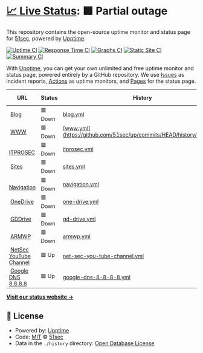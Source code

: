 # [📈 Live Status](https://up.51sec.org): <!--live status--> **🟧 Partial outage**

This repository contains the open-source uptime monitor and status page for [51sec](https://up.51sec.org), powered by [Upptime](https://github.com/upptime/upptime).

[![Uptime CI](https://github.com/51sec/up/workflows/Uptime%20CI/badge.svg)](https://github.com/51sec/up/actions?query=workflow%3A%22Uptime+CI%22)
[![Response Time CI](https://github.com/51sec/up/workflows/Response%20Time%20CI/badge.svg)](https://github.com/51sec/up/actions?query=workflow%3A%22Response+Time+CI%22)
[![Graphs CI](https://github.com/51sec/up/workflows/Graphs%20CI/badge.svg)](https://github.com/51sec/up/actions?query=workflow%3A%22Graphs+CI%22)
[![Static Site CI](https://github.com/51sec/up/workflows/Static%20Site%20CI/badge.svg)](https://github.com/51sec/up/actions?query=workflow%3A%22Static+Site+CI%22)
[![Summary CI](https://github.com/51sec/up/workflows/Summary%20CI/badge.svg)](https://github.com/51sec/up/actions?query=workflow%3A%22Summary+CI%22)

With [Upptime](https://upptime.js.org), you can get your own unlimited and free uptime monitor and status page, powered entirely by a GitHub repository. We use [Issues](https://github.com/51sec/up/issues) as incident reports, [Actions](https://github.com/51sec/up/actions) as uptime monitors, and [Pages](https://up.51sec.org) for the status page.

<!--start: status pages-->
<!-- This summary is generated by Upptime (https://github.com/upptime/upptime) -->
<!-- Do not edit this manually, your changes will be overwritten -->
<!-- prettier-ignore -->
| URL | Status | History | Response Time | Uptime |
| --- | ------ | ------- | ------------- | ------ |
| <img alt="" src="https://blog.51sec.org/favicon.ico" height="13"> [Blog](https://blog.51sec.org) | 🟥 Down | [blog.yml](https://github.com/51sec/up/commits/HEAD/history/blog.yml) | <details><summary><img alt="Response time graph" src="./graphs/blog/response-time-week.png" height="20"> 116ms</summary><br><a href="https://up.51sec.org/history/blog"><img alt="Response time 231" src="https://img.shields.io/endpoint?url=https%3A%2F%2Fraw.githubusercontent.com%2F51sec%2Fup%2FHEAD%2Fapi%2Fblog%2Fresponse-time.json"></a><br><a href="https://up.51sec.org/history/blog"><img alt="24-hour response time 143" src="https://img.shields.io/endpoint?url=https%3A%2F%2Fraw.githubusercontent.com%2F51sec%2Fup%2FHEAD%2Fapi%2Fblog%2Fresponse-time-day.json"></a><br><a href="https://up.51sec.org/history/blog"><img alt="7-day response time 116" src="https://img.shields.io/endpoint?url=https%3A%2F%2Fraw.githubusercontent.com%2F51sec%2Fup%2FHEAD%2Fapi%2Fblog%2Fresponse-time-week.json"></a><br><a href="https://up.51sec.org/history/blog"><img alt="30-day response time 116" src="https://img.shields.io/endpoint?url=https%3A%2F%2Fraw.githubusercontent.com%2F51sec%2Fup%2FHEAD%2Fapi%2Fblog%2Fresponse-time-month.json"></a><br><a href="https://up.51sec.org/history/blog"><img alt="1-year response time 231" src="https://img.shields.io/endpoint?url=https%3A%2F%2Fraw.githubusercontent.com%2F51sec%2Fup%2FHEAD%2Fapi%2Fblog%2Fresponse-time-year.json"></a></details> | <details><summary><a href="https://up.51sec.org/history/blog">100.00%</a></summary><a href="https://up.51sec.org/history/blog"><img alt="All-time uptime 61.19%" src="https://img.shields.io/endpoint?url=https%3A%2F%2Fraw.githubusercontent.com%2F51sec%2Fup%2FHEAD%2Fapi%2Fblog%2Fuptime.json"></a><br><a href="https://up.51sec.org/history/blog"><img alt="24-hour uptime 100.00%" src="https://img.shields.io/endpoint?url=https%3A%2F%2Fraw.githubusercontent.com%2F51sec%2Fup%2FHEAD%2Fapi%2Fblog%2Fuptime-day.json"></a><br><a href="https://up.51sec.org/history/blog"><img alt="7-day uptime 100.00%" src="https://img.shields.io/endpoint?url=https%3A%2F%2Fraw.githubusercontent.com%2F51sec%2Fup%2FHEAD%2Fapi%2Fblog%2Fuptime-week.json"></a><br><a href="https://up.51sec.org/history/blog"><img alt="30-day uptime 100.00%" src="https://img.shields.io/endpoint?url=https%3A%2F%2Fraw.githubusercontent.com%2F51sec%2Fup%2FHEAD%2Fapi%2Fblog%2Fuptime-month.json"></a><br><a href="https://up.51sec.org/history/blog"><img alt="1-year uptime 61.19%" src="https://img.shields.io/endpoint?url=https%3A%2F%2Fraw.githubusercontent.com%2F51sec%2Fup%2FHEAD%2Fapi%2Fblog%2Fuptime-year.json"></a></details>
| <img alt="" src="https://www.51sec.org/favicon.ico" height="13"> [WWW](https://www.51sec.org) | 🟥 Down | [www.yml](https://github.com/51sec/up/commits/HEAD/history/www.yml) | <details><summary><img alt="Response time graph" src="./graphs/www/response-time-week.png" height="20"> 112ms</summary><br><a href="https://up.51sec.org/history/www"><img alt="Response time 207" src="https://img.shields.io/endpoint?url=https%3A%2F%2Fraw.githubusercontent.com%2F51sec%2Fup%2FHEAD%2Fapi%2Fwww%2Fresponse-time.json"></a><br><a href="https://up.51sec.org/history/www"><img alt="24-hour response time 98" src="https://img.shields.io/endpoint?url=https%3A%2F%2Fraw.githubusercontent.com%2F51sec%2Fup%2FHEAD%2Fapi%2Fwww%2Fresponse-time-day.json"></a><br><a href="https://up.51sec.org/history/www"><img alt="7-day response time 112" src="https://img.shields.io/endpoint?url=https%3A%2F%2Fraw.githubusercontent.com%2F51sec%2Fup%2FHEAD%2Fapi%2Fwww%2Fresponse-time-week.json"></a><br><a href="https://up.51sec.org/history/www"><img alt="30-day response time 119" src="https://img.shields.io/endpoint?url=https%3A%2F%2Fraw.githubusercontent.com%2F51sec%2Fup%2FHEAD%2Fapi%2Fwww%2Fresponse-time-month.json"></a><br><a href="https://up.51sec.org/history/www"><img alt="1-year response time 207" src="https://img.shields.io/endpoint?url=https%3A%2F%2Fraw.githubusercontent.com%2F51sec%2Fup%2FHEAD%2Fapi%2Fwww%2Fresponse-time-year.json"></a></details> | <details><summary><a href="https://up.51sec.org/history/www">100.00%</a></summary><a href="https://up.51sec.org/history/www"><img alt="All-time uptime 81.56%" src="https://img.shields.io/endpoint?url=https%3A%2F%2Fraw.githubusercontent.com%2F51sec%2Fup%2FHEAD%2Fapi%2Fwww%2Fuptime.json"></a><br><a href="https://up.51sec.org/history/www"><img alt="24-hour uptime 100.00%" src="https://img.shields.io/endpoint?url=https%3A%2F%2Fraw.githubusercontent.com%2F51sec%2Fup%2FHEAD%2Fapi%2Fwww%2Fuptime-day.json"></a><br><a href="https://up.51sec.org/history/www"><img alt="7-day uptime 100.00%" src="https://img.shields.io/endpoint?url=https%3A%2F%2Fraw.githubusercontent.com%2F51sec%2Fup%2FHEAD%2Fapi%2Fwww%2Fuptime-week.json"></a><br><a href="https://up.51sec.org/history/www"><img alt="30-day uptime 100.00%" src="https://img.shields.io/endpoint?url=https%3A%2F%2Fraw.githubusercontent.com%2F51sec%2Fup%2FHEAD%2Fapi%2Fwww%2Fuptime-month.json"></a><br><a href="https://up.51sec.org/history/www"><img alt="1-year uptime 81.56%" src="https://img.shields.io/endpoint?url=https%3A%2F%2Fraw.githubusercontent.com%2F51sec%2Fup%2FHEAD%2Fapi%2Fwww%2Fuptime-year.json"></a></details>
| <img alt="" src="https://itprosec.com/wp-content/uploads/2020/03/ITPROSEC-No-Transparent-Icon-Only-small.jpg" height="13"> [ITPROSEC](https://www.itprosec.com) | 🟥 Down | [itprosec.yml](https://github.com/51sec/up/commits/HEAD/history/itprosec.yml) | <details><summary><img alt="Response time graph" src="./graphs/itprosec/response-time-week.png" height="20"> 89ms</summary><br><a href="https://up.51sec.org/history/itprosec"><img alt="Response time 330" src="https://img.shields.io/endpoint?url=https%3A%2F%2Fraw.githubusercontent.com%2F51sec%2Fup%2FHEAD%2Fapi%2Fitprosec%2Fresponse-time.json"></a><br><a href="https://up.51sec.org/history/itprosec"><img alt="24-hour response time 94" src="https://img.shields.io/endpoint?url=https%3A%2F%2Fraw.githubusercontent.com%2F51sec%2Fup%2FHEAD%2Fapi%2Fitprosec%2Fresponse-time-day.json"></a><br><a href="https://up.51sec.org/history/itprosec"><img alt="7-day response time 89" src="https://img.shields.io/endpoint?url=https%3A%2F%2Fraw.githubusercontent.com%2F51sec%2Fup%2FHEAD%2Fapi%2Fitprosec%2Fresponse-time-week.json"></a><br><a href="https://up.51sec.org/history/itprosec"><img alt="30-day response time 96" src="https://img.shields.io/endpoint?url=https%3A%2F%2Fraw.githubusercontent.com%2F51sec%2Fup%2FHEAD%2Fapi%2Fitprosec%2Fresponse-time-month.json"></a><br><a href="https://up.51sec.org/history/itprosec"><img alt="1-year response time 330" src="https://img.shields.io/endpoint?url=https%3A%2F%2Fraw.githubusercontent.com%2F51sec%2Fup%2FHEAD%2Fapi%2Fitprosec%2Fresponse-time-year.json"></a></details> | <details><summary><a href="https://up.51sec.org/history/itprosec">100.00%</a></summary><a href="https://up.51sec.org/history/itprosec"><img alt="All-time uptime 82.94%" src="https://img.shields.io/endpoint?url=https%3A%2F%2Fraw.githubusercontent.com%2F51sec%2Fup%2FHEAD%2Fapi%2Fitprosec%2Fuptime.json"></a><br><a href="https://up.51sec.org/history/itprosec"><img alt="24-hour uptime 100.00%" src="https://img.shields.io/endpoint?url=https%3A%2F%2Fraw.githubusercontent.com%2F51sec%2Fup%2FHEAD%2Fapi%2Fitprosec%2Fuptime-day.json"></a><br><a href="https://up.51sec.org/history/itprosec"><img alt="7-day uptime 100.00%" src="https://img.shields.io/endpoint?url=https%3A%2F%2Fraw.githubusercontent.com%2F51sec%2Fup%2FHEAD%2Fapi%2Fitprosec%2Fuptime-week.json"></a><br><a href="https://up.51sec.org/history/itprosec"><img alt="30-day uptime 100.00%" src="https://img.shields.io/endpoint?url=https%3A%2F%2Fraw.githubusercontent.com%2F51sec%2Fup%2FHEAD%2Fapi%2Fitprosec%2Fuptime-month.json"></a><br><a href="https://up.51sec.org/history/itprosec"><img alt="1-year uptime 82.94%" src="https://img.shields.io/endpoint?url=https%3A%2F%2Fraw.githubusercontent.com%2F51sec%2Fup%2FHEAD%2Fapi%2Fitprosec%2Fuptime-year.json"></a></details>
| <img alt="" src="https://photos.51sec.org/file/test1-51sec/2021/10/sites%20-%20round%20-500.png" height="13"> [Sites](https://sites.51sec.org) | 🟥 Down | [sites.yml](https://github.com/51sec/up/commits/HEAD/history/sites.yml) | <details><summary><img alt="Response time graph" src="./graphs/sites/response-time-week.png" height="20"> 102ms</summary><br><a href="https://up.51sec.org/history/sites"><img alt="Response time 153" src="https://img.shields.io/endpoint?url=https%3A%2F%2Fraw.githubusercontent.com%2F51sec%2Fup%2FHEAD%2Fapi%2Fsites%2Fresponse-time.json"></a><br><a href="https://up.51sec.org/history/sites"><img alt="24-hour response time 90" src="https://img.shields.io/endpoint?url=https%3A%2F%2Fraw.githubusercontent.com%2F51sec%2Fup%2FHEAD%2Fapi%2Fsites%2Fresponse-time-day.json"></a><br><a href="https://up.51sec.org/history/sites"><img alt="7-day response time 102" src="https://img.shields.io/endpoint?url=https%3A%2F%2Fraw.githubusercontent.com%2F51sec%2Fup%2FHEAD%2Fapi%2Fsites%2Fresponse-time-week.json"></a><br><a href="https://up.51sec.org/history/sites"><img alt="30-day response time 102" src="https://img.shields.io/endpoint?url=https%3A%2F%2Fraw.githubusercontent.com%2F51sec%2Fup%2FHEAD%2Fapi%2Fsites%2Fresponse-time-month.json"></a><br><a href="https://up.51sec.org/history/sites"><img alt="1-year response time 153" src="https://img.shields.io/endpoint?url=https%3A%2F%2Fraw.githubusercontent.com%2F51sec%2Fup%2FHEAD%2Fapi%2Fsites%2Fresponse-time-year.json"></a></details> | <details><summary><a href="https://up.51sec.org/history/sites">100.00%</a></summary><a href="https://up.51sec.org/history/sites"><img alt="All-time uptime 81.60%" src="https://img.shields.io/endpoint?url=https%3A%2F%2Fraw.githubusercontent.com%2F51sec%2Fup%2FHEAD%2Fapi%2Fsites%2Fuptime.json"></a><br><a href="https://up.51sec.org/history/sites"><img alt="24-hour uptime 100.00%" src="https://img.shields.io/endpoint?url=https%3A%2F%2Fraw.githubusercontent.com%2F51sec%2Fup%2FHEAD%2Fapi%2Fsites%2Fuptime-day.json"></a><br><a href="https://up.51sec.org/history/sites"><img alt="7-day uptime 100.00%" src="https://img.shields.io/endpoint?url=https%3A%2F%2Fraw.githubusercontent.com%2F51sec%2Fup%2FHEAD%2Fapi%2Fsites%2Fuptime-week.json"></a><br><a href="https://up.51sec.org/history/sites"><img alt="30-day uptime 100.00%" src="https://img.shields.io/endpoint?url=https%3A%2F%2Fraw.githubusercontent.com%2F51sec%2Fup%2FHEAD%2Fapi%2Fsites%2Fuptime-month.json"></a><br><a href="https://up.51sec.org/history/sites"><img alt="1-year uptime 81.60%" src="https://img.shields.io/endpoint?url=https%3A%2F%2Fraw.githubusercontent.com%2F51sec%2Fup%2FHEAD%2Fapi%2Fsites%2Fuptime-year.json"></a></details>
| <img alt="" src="https://photos.51sec.org/file/test1-51sec/2021/10/Black%2C%20White%20and%20Yellow%20Lightning%20-%20Round%20corner-350.png" height="13"> [Navigation](https://nav.51sec.org) | 🟥 Down | [navigation.yml](https://github.com/51sec/up/commits/HEAD/history/navigation.yml) | <details><summary><img alt="Response time graph" src="./graphs/navigation/response-time-week.png" height="20"> 107ms</summary><br><a href="https://up.51sec.org/history/navigation"><img alt="Response time 163" src="https://img.shields.io/endpoint?url=https%3A%2F%2Fraw.githubusercontent.com%2F51sec%2Fup%2FHEAD%2Fapi%2Fnavigation%2Fresponse-time.json"></a><br><a href="https://up.51sec.org/history/navigation"><img alt="24-hour response time 65" src="https://img.shields.io/endpoint?url=https%3A%2F%2Fraw.githubusercontent.com%2F51sec%2Fup%2FHEAD%2Fapi%2Fnavigation%2Fresponse-time-day.json"></a><br><a href="https://up.51sec.org/history/navigation"><img alt="7-day response time 107" src="https://img.shields.io/endpoint?url=https%3A%2F%2Fraw.githubusercontent.com%2F51sec%2Fup%2FHEAD%2Fapi%2Fnavigation%2Fresponse-time-week.json"></a><br><a href="https://up.51sec.org/history/navigation"><img alt="30-day response time 95" src="https://img.shields.io/endpoint?url=https%3A%2F%2Fraw.githubusercontent.com%2F51sec%2Fup%2FHEAD%2Fapi%2Fnavigation%2Fresponse-time-month.json"></a><br><a href="https://up.51sec.org/history/navigation"><img alt="1-year response time 163" src="https://img.shields.io/endpoint?url=https%3A%2F%2Fraw.githubusercontent.com%2F51sec%2Fup%2FHEAD%2Fapi%2Fnavigation%2Fresponse-time-year.json"></a></details> | <details><summary><a href="https://up.51sec.org/history/navigation">100.00%</a></summary><a href="https://up.51sec.org/history/navigation"><img alt="All-time uptime 81.60%" src="https://img.shields.io/endpoint?url=https%3A%2F%2Fraw.githubusercontent.com%2F51sec%2Fup%2FHEAD%2Fapi%2Fnavigation%2Fuptime.json"></a><br><a href="https://up.51sec.org/history/navigation"><img alt="24-hour uptime 100.00%" src="https://img.shields.io/endpoint?url=https%3A%2F%2Fraw.githubusercontent.com%2F51sec%2Fup%2FHEAD%2Fapi%2Fnavigation%2Fuptime-day.json"></a><br><a href="https://up.51sec.org/history/navigation"><img alt="7-day uptime 100.00%" src="https://img.shields.io/endpoint?url=https%3A%2F%2Fraw.githubusercontent.com%2F51sec%2Fup%2FHEAD%2Fapi%2Fnavigation%2Fuptime-week.json"></a><br><a href="https://up.51sec.org/history/navigation"><img alt="30-day uptime 100.00%" src="https://img.shields.io/endpoint?url=https%3A%2F%2Fraw.githubusercontent.com%2F51sec%2Fup%2FHEAD%2Fapi%2Fnavigation%2Fuptime-month.json"></a><br><a href="https://up.51sec.org/history/navigation"><img alt="1-year uptime 81.60%" src="https://img.shields.io/endpoint?url=https%3A%2F%2Fraw.githubusercontent.com%2F51sec%2Fup%2FHEAD%2Fapi%2Fnavigation%2Fuptime-year.json"></a></details>
| <img alt="" src="https://photos.51sec.org/file/test1-51sec/2021/10/OneDrive%20OD%2051sec-roundcorner%20-%20Copy.png" height="13"> [OneDrive](https://od.51sec.org) | 🟥 Down | [one-drive.yml](https://github.com/51sec/up/commits/HEAD/history/one-drive.yml) | <details><summary><img alt="Response time graph" src="./graphs/one-drive/response-time-week.png" height="20"> 99ms</summary><br><a href="https://up.51sec.org/history/one-drive"><img alt="Response time 166" src="https://img.shields.io/endpoint?url=https%3A%2F%2Fraw.githubusercontent.com%2F51sec%2Fup%2FHEAD%2Fapi%2Fone-drive%2Fresponse-time.json"></a><br><a href="https://up.51sec.org/history/one-drive"><img alt="24-hour response time 103" src="https://img.shields.io/endpoint?url=https%3A%2F%2Fraw.githubusercontent.com%2F51sec%2Fup%2FHEAD%2Fapi%2Fone-drive%2Fresponse-time-day.json"></a><br><a href="https://up.51sec.org/history/one-drive"><img alt="7-day response time 99" src="https://img.shields.io/endpoint?url=https%3A%2F%2Fraw.githubusercontent.com%2F51sec%2Fup%2FHEAD%2Fapi%2Fone-drive%2Fresponse-time-week.json"></a><br><a href="https://up.51sec.org/history/one-drive"><img alt="30-day response time 140" src="https://img.shields.io/endpoint?url=https%3A%2F%2Fraw.githubusercontent.com%2F51sec%2Fup%2FHEAD%2Fapi%2Fone-drive%2Fresponse-time-month.json"></a><br><a href="https://up.51sec.org/history/one-drive"><img alt="1-year response time 166" src="https://img.shields.io/endpoint?url=https%3A%2F%2Fraw.githubusercontent.com%2F51sec%2Fup%2FHEAD%2Fapi%2Fone-drive%2Fresponse-time-year.json"></a></details> | <details><summary><a href="https://up.51sec.org/history/one-drive">100.00%</a></summary><a href="https://up.51sec.org/history/one-drive"><img alt="All-time uptime 81.60%" src="https://img.shields.io/endpoint?url=https%3A%2F%2Fraw.githubusercontent.com%2F51sec%2Fup%2FHEAD%2Fapi%2Fone-drive%2Fuptime.json"></a><br><a href="https://up.51sec.org/history/one-drive"><img alt="24-hour uptime 100.00%" src="https://img.shields.io/endpoint?url=https%3A%2F%2Fraw.githubusercontent.com%2F51sec%2Fup%2FHEAD%2Fapi%2Fone-drive%2Fuptime-day.json"></a><br><a href="https://up.51sec.org/history/one-drive"><img alt="7-day uptime 100.00%" src="https://img.shields.io/endpoint?url=https%3A%2F%2Fraw.githubusercontent.com%2F51sec%2Fup%2FHEAD%2Fapi%2Fone-drive%2Fuptime-week.json"></a><br><a href="https://up.51sec.org/history/one-drive"><img alt="30-day uptime 100.00%" src="https://img.shields.io/endpoint?url=https%3A%2F%2Fraw.githubusercontent.com%2F51sec%2Fup%2FHEAD%2Fapi%2Fone-drive%2Fuptime-month.json"></a><br><a href="https://up.51sec.org/history/one-drive"><img alt="1-year uptime 81.60%" src="https://img.shields.io/endpoint?url=https%3A%2F%2Fraw.githubusercontent.com%2F51sec%2Fup%2FHEAD%2Fapi%2Fone-drive%2Fuptime-year.json"></a></details>
| <img alt="" src="https://static.cdnlogo.com/logos/g/24/google-drive-thumb.png" height="13"> [GDDrive](https://gd.51sec.org) | 🟥 Down | [gd-drive.yml](https://github.com/51sec/up/commits/HEAD/history/gd-drive.yml) | <details><summary><img alt="Response time graph" src="./graphs/gd-drive/response-time-week.png" height="20"> 101ms</summary><br><a href="https://up.51sec.org/history/gd-drive"><img alt="Response time 203" src="https://img.shields.io/endpoint?url=https%3A%2F%2Fraw.githubusercontent.com%2F51sec%2Fup%2FHEAD%2Fapi%2Fgd-drive%2Fresponse-time.json"></a><br><a href="https://up.51sec.org/history/gd-drive"><img alt="24-hour response time 98" src="https://img.shields.io/endpoint?url=https%3A%2F%2Fraw.githubusercontent.com%2F51sec%2Fup%2FHEAD%2Fapi%2Fgd-drive%2Fresponse-time-day.json"></a><br><a href="https://up.51sec.org/history/gd-drive"><img alt="7-day response time 101" src="https://img.shields.io/endpoint?url=https%3A%2F%2Fraw.githubusercontent.com%2F51sec%2Fup%2FHEAD%2Fapi%2Fgd-drive%2Fresponse-time-week.json"></a><br><a href="https://up.51sec.org/history/gd-drive"><img alt="30-day response time 104" src="https://img.shields.io/endpoint?url=https%3A%2F%2Fraw.githubusercontent.com%2F51sec%2Fup%2FHEAD%2Fapi%2Fgd-drive%2Fresponse-time-month.json"></a><br><a href="https://up.51sec.org/history/gd-drive"><img alt="1-year response time 203" src="https://img.shields.io/endpoint?url=https%3A%2F%2Fraw.githubusercontent.com%2F51sec%2Fup%2FHEAD%2Fapi%2Fgd-drive%2Fresponse-time-year.json"></a></details> | <details><summary><a href="https://up.51sec.org/history/gd-drive">100.00%</a></summary><a href="https://up.51sec.org/history/gd-drive"><img alt="All-time uptime 80.75%" src="https://img.shields.io/endpoint?url=https%3A%2F%2Fraw.githubusercontent.com%2F51sec%2Fup%2FHEAD%2Fapi%2Fgd-drive%2Fuptime.json"></a><br><a href="https://up.51sec.org/history/gd-drive"><img alt="24-hour uptime 100.00%" src="https://img.shields.io/endpoint?url=https%3A%2F%2Fraw.githubusercontent.com%2F51sec%2Fup%2FHEAD%2Fapi%2Fgd-drive%2Fuptime-day.json"></a><br><a href="https://up.51sec.org/history/gd-drive"><img alt="7-day uptime 100.00%" src="https://img.shields.io/endpoint?url=https%3A%2F%2Fraw.githubusercontent.com%2F51sec%2Fup%2FHEAD%2Fapi%2Fgd-drive%2Fuptime-week.json"></a><br><a href="https://up.51sec.org/history/gd-drive"><img alt="30-day uptime 100.00%" src="https://img.shields.io/endpoint?url=https%3A%2F%2Fraw.githubusercontent.com%2F51sec%2Fup%2FHEAD%2Fapi%2Fgd-drive%2Fuptime-month.json"></a><br><a href="https://up.51sec.org/history/gd-drive"><img alt="1-year uptime 80.75%" src="https://img.shields.io/endpoint?url=https%3A%2F%2Fraw.githubusercontent.com%2F51sec%2Fup%2FHEAD%2Fapi%2Fgd-drive%2Fuptime-year.json"></a></details>
| <img alt="" src="https://cdn-icons-png.flaticon.com/512/174/174881.png" height="13"> [ARMWP](https://armwp.51sec.org) | 🟥 Down | [armwp.yml](https://github.com/51sec/up/commits/HEAD/history/armwp.yml) | <details><summary><img alt="Response time graph" src="./graphs/armwp/response-time-week.png" height="20"> 88ms</summary><br><a href="https://up.51sec.org/history/armwp"><img alt="Response time 345" src="https://img.shields.io/endpoint?url=https%3A%2F%2Fraw.githubusercontent.com%2F51sec%2Fup%2FHEAD%2Fapi%2Farmwp%2Fresponse-time.json"></a><br><a href="https://up.51sec.org/history/armwp"><img alt="24-hour response time 63" src="https://img.shields.io/endpoint?url=https%3A%2F%2Fraw.githubusercontent.com%2F51sec%2Fup%2FHEAD%2Fapi%2Farmwp%2Fresponse-time-day.json"></a><br><a href="https://up.51sec.org/history/armwp"><img alt="7-day response time 88" src="https://img.shields.io/endpoint?url=https%3A%2F%2Fraw.githubusercontent.com%2F51sec%2Fup%2FHEAD%2Fapi%2Farmwp%2Fresponse-time-week.json"></a><br><a href="https://up.51sec.org/history/armwp"><img alt="30-day response time 90" src="https://img.shields.io/endpoint?url=https%3A%2F%2Fraw.githubusercontent.com%2F51sec%2Fup%2FHEAD%2Fapi%2Farmwp%2Fresponse-time-month.json"></a><br><a href="https://up.51sec.org/history/armwp"><img alt="1-year response time 345" src="https://img.shields.io/endpoint?url=https%3A%2F%2Fraw.githubusercontent.com%2F51sec%2Fup%2FHEAD%2Fapi%2Farmwp%2Fresponse-time-year.json"></a></details> | <details><summary><a href="https://up.51sec.org/history/armwp">100.00%</a></summary><a href="https://up.51sec.org/history/armwp"><img alt="All-time uptime 80.75%" src="https://img.shields.io/endpoint?url=https%3A%2F%2Fraw.githubusercontent.com%2F51sec%2Fup%2FHEAD%2Fapi%2Farmwp%2Fuptime.json"></a><br><a href="https://up.51sec.org/history/armwp"><img alt="24-hour uptime 100.00%" src="https://img.shields.io/endpoint?url=https%3A%2F%2Fraw.githubusercontent.com%2F51sec%2Fup%2FHEAD%2Fapi%2Farmwp%2Fuptime-day.json"></a><br><a href="https://up.51sec.org/history/armwp"><img alt="7-day uptime 100.00%" src="https://img.shields.io/endpoint?url=https%3A%2F%2Fraw.githubusercontent.com%2F51sec%2Fup%2FHEAD%2Fapi%2Farmwp%2Fuptime-week.json"></a><br><a href="https://up.51sec.org/history/armwp"><img alt="30-day uptime 100.00%" src="https://img.shields.io/endpoint?url=https%3A%2F%2Fraw.githubusercontent.com%2F51sec%2Fup%2FHEAD%2Fapi%2Farmwp%2Fuptime-month.json"></a><br><a href="https://up.51sec.org/history/armwp"><img alt="1-year uptime 80.75%" src="https://img.shields.io/endpoint?url=https%3A%2F%2Fraw.githubusercontent.com%2F51sec%2Fup%2FHEAD%2Fapi%2Farmwp%2Fuptime-year.json"></a></details>
| <img alt="" src="https://image.similarpng.com/very-thumbnail/2020/05/Logo-YouTube-realistic-icon-transparent-PNG.png" height="13"> [NetSec YouTube Channel](https://www.youtube.com/c/NetSec) | 🟩 Up | [net-sec-you-tube-channel.yml](https://github.com/51sec/up/commits/HEAD/history/net-sec-you-tube-channel.yml) | <details><summary><img alt="Response time graph" src="./graphs/net-sec-you-tube-channel/response-time-week.png" height="20"> 289ms</summary><br><a href="https://up.51sec.org/history/net-sec-you-tube-channel"><img alt="Response time 277" src="https://img.shields.io/endpoint?url=https%3A%2F%2Fraw.githubusercontent.com%2F51sec%2Fup%2FHEAD%2Fapi%2Fnet-sec-you-tube-channel%2Fresponse-time.json"></a><br><a href="https://up.51sec.org/history/net-sec-you-tube-channel"><img alt="24-hour response time 295" src="https://img.shields.io/endpoint?url=https%3A%2F%2Fraw.githubusercontent.com%2F51sec%2Fup%2FHEAD%2Fapi%2Fnet-sec-you-tube-channel%2Fresponse-time-day.json"></a><br><a href="https://up.51sec.org/history/net-sec-you-tube-channel"><img alt="7-day response time 289" src="https://img.shields.io/endpoint?url=https%3A%2F%2Fraw.githubusercontent.com%2F51sec%2Fup%2FHEAD%2Fapi%2Fnet-sec-you-tube-channel%2Fresponse-time-week.json"></a><br><a href="https://up.51sec.org/history/net-sec-you-tube-channel"><img alt="30-day response time 298" src="https://img.shields.io/endpoint?url=https%3A%2F%2Fraw.githubusercontent.com%2F51sec%2Fup%2FHEAD%2Fapi%2Fnet-sec-you-tube-channel%2Fresponse-time-month.json"></a><br><a href="https://up.51sec.org/history/net-sec-you-tube-channel"><img alt="1-year response time 277" src="https://img.shields.io/endpoint?url=https%3A%2F%2Fraw.githubusercontent.com%2F51sec%2Fup%2FHEAD%2Fapi%2Fnet-sec-you-tube-channel%2Fresponse-time-year.json"></a></details> | <details><summary><a href="https://up.51sec.org/history/net-sec-you-tube-channel">100.00%</a></summary><a href="https://up.51sec.org/history/net-sec-you-tube-channel"><img alt="All-time uptime 100.00%" src="https://img.shields.io/endpoint?url=https%3A%2F%2Fraw.githubusercontent.com%2F51sec%2Fup%2FHEAD%2Fapi%2Fnet-sec-you-tube-channel%2Fuptime.json"></a><br><a href="https://up.51sec.org/history/net-sec-you-tube-channel"><img alt="24-hour uptime 100.00%" src="https://img.shields.io/endpoint?url=https%3A%2F%2Fraw.githubusercontent.com%2F51sec%2Fup%2FHEAD%2Fapi%2Fnet-sec-you-tube-channel%2Fuptime-day.json"></a><br><a href="https://up.51sec.org/history/net-sec-you-tube-channel"><img alt="7-day uptime 100.00%" src="https://img.shields.io/endpoint?url=https%3A%2F%2Fraw.githubusercontent.com%2F51sec%2Fup%2FHEAD%2Fapi%2Fnet-sec-you-tube-channel%2Fuptime-week.json"></a><br><a href="https://up.51sec.org/history/net-sec-you-tube-channel"><img alt="30-day uptime 100.00%" src="https://img.shields.io/endpoint?url=https%3A%2F%2Fraw.githubusercontent.com%2F51sec%2Fup%2FHEAD%2Fapi%2Fnet-sec-you-tube-channel%2Fuptime-month.json"></a><br><a href="https://up.51sec.org/history/net-sec-you-tube-channel"><img alt="1-year uptime 100.00%" src="https://img.shields.io/endpoint?url=https%3A%2F%2Fraw.githubusercontent.com%2F51sec%2Fup%2FHEAD%2Fapi%2Fnet-sec-you-tube-channel%2Fuptime-year.json"></a></details>
| <img alt="" src="https://icons.veryicon.com/png/o/application/app-general-icon-01/dns-1.png" height="13"> [Google DNS 8.8.8.8](8.8.8.8) | 🟩 Up | [google-dns-8-8-8-8.yml](https://github.com/51sec/up/commits/HEAD/history/google-dns-8-8-8-8.yml) | <details><summary><img alt="Response time graph" src="./graphs/google-dns-8-8-8-8/response-time-week.png" height="20"> 14ms</summary><br><a href="https://up.51sec.org/history/google-dns-8-8-8-8"><img alt="Response time 7" src="https://img.shields.io/endpoint?url=https%3A%2F%2Fraw.githubusercontent.com%2F51sec%2Fup%2FHEAD%2Fapi%2Fgoogle-dns-8-8-8-8%2Fresponse-time.json"></a><br><a href="https://up.51sec.org/history/google-dns-8-8-8-8"><img alt="24-hour response time 17" src="https://img.shields.io/endpoint?url=https%3A%2F%2Fraw.githubusercontent.com%2F51sec%2Fup%2FHEAD%2Fapi%2Fgoogle-dns-8-8-8-8%2Fresponse-time-day.json"></a><br><a href="https://up.51sec.org/history/google-dns-8-8-8-8"><img alt="7-day response time 14" src="https://img.shields.io/endpoint?url=https%3A%2F%2Fraw.githubusercontent.com%2F51sec%2Fup%2FHEAD%2Fapi%2Fgoogle-dns-8-8-8-8%2Fresponse-time-week.json"></a><br><a href="https://up.51sec.org/history/google-dns-8-8-8-8"><img alt="30-day response time 12" src="https://img.shields.io/endpoint?url=https%3A%2F%2Fraw.githubusercontent.com%2F51sec%2Fup%2FHEAD%2Fapi%2Fgoogle-dns-8-8-8-8%2Fresponse-time-month.json"></a><br><a href="https://up.51sec.org/history/google-dns-8-8-8-8"><img alt="1-year response time 7" src="https://img.shields.io/endpoint?url=https%3A%2F%2Fraw.githubusercontent.com%2F51sec%2Fup%2FHEAD%2Fapi%2Fgoogle-dns-8-8-8-8%2Fresponse-time-year.json"></a></details> | <details><summary><a href="https://up.51sec.org/history/google-dns-8-8-8-8">100.00%</a></summary><a href="https://up.51sec.org/history/google-dns-8-8-8-8"><img alt="All-time uptime 100.00%" src="https://img.shields.io/endpoint?url=https%3A%2F%2Fraw.githubusercontent.com%2F51sec%2Fup%2FHEAD%2Fapi%2Fgoogle-dns-8-8-8-8%2Fuptime.json"></a><br><a href="https://up.51sec.org/history/google-dns-8-8-8-8"><img alt="24-hour uptime 100.00%" src="https://img.shields.io/endpoint?url=https%3A%2F%2Fraw.githubusercontent.com%2F51sec%2Fup%2FHEAD%2Fapi%2Fgoogle-dns-8-8-8-8%2Fuptime-day.json"></a><br><a href="https://up.51sec.org/history/google-dns-8-8-8-8"><img alt="7-day uptime 100.00%" src="https://img.shields.io/endpoint?url=https%3A%2F%2Fraw.githubusercontent.com%2F51sec%2Fup%2FHEAD%2Fapi%2Fgoogle-dns-8-8-8-8%2Fuptime-week.json"></a><br><a href="https://up.51sec.org/history/google-dns-8-8-8-8"><img alt="30-day uptime 100.00%" src="https://img.shields.io/endpoint?url=https%3A%2F%2Fraw.githubusercontent.com%2F51sec%2Fup%2FHEAD%2Fapi%2Fgoogle-dns-8-8-8-8%2Fuptime-month.json"></a><br><a href="https://up.51sec.org/history/google-dns-8-8-8-8"><img alt="1-year uptime 100.00%" src="https://img.shields.io/endpoint?url=https%3A%2F%2Fraw.githubusercontent.com%2F51sec%2Fup%2FHEAD%2Fapi%2Fgoogle-dns-8-8-8-8%2Fuptime-year.json"></a></details>

<!--end: status pages-->

[**Visit our status website →**](https://up.51sec.org)

## 📄 License

- Powered by: [Upptime](https://github.com/upptime/upptime)
- Code: [MIT](./LICENSE) © [51sec](https://up.51sec.org)
- Data in the `./history` directory: [Open Database License](https://opendatacommons.org/licenses/odbl/1-0/)
